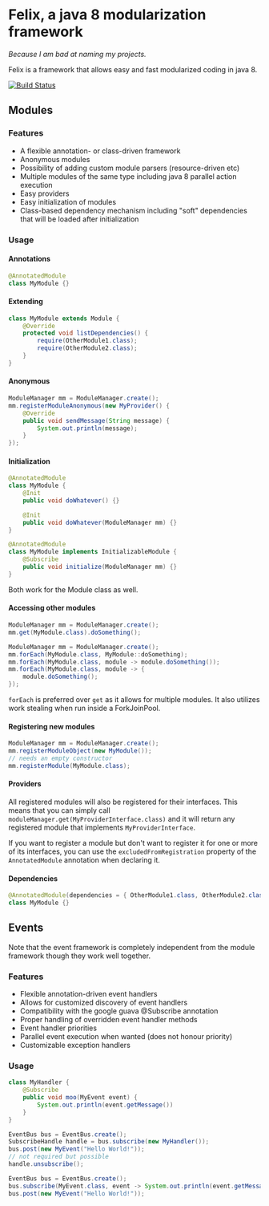 Felix, a java 8 modularization framework
========================================

*Because I am bad at naming my projects.*

Felix is a framework that allows easy and fast modularized coding in java 8.

[![Build Status](http://ci.yawk.at/job/Felix/badge/icon)](http://ci.yawk.at/job/Felix/)

Modules
-------

### Features

- A flexible annotation- or class-driven framework
- Anonymous modules
- Possibility of adding custom module parsers (resource-driven etc)
- Multiple modules of the same type including java 8 parallel action execution
- Easy providers
- Easy initialization of modules
- Class-based dependency mechanism including "soft" dependencies that will be loaded after initialization

### Usage

#### Annotations

```Java
@AnnotatedModule
class MyModule {}
```

#### Extending

```Java
class MyModule extends Module {
    @Override
    protected void listDependencies() {
        require(OtherModule1.class);
        require(OtherModule2.class);
    }
}
```

#### Anonymous

```Java
ModuleManager mm = ModuleManager.create();
mm.registerModuleAnonymous(new MyProvider() {
    @Override
    public void sendMessage(String message) {
        System.out.println(message);
    }
});
```

#### Initialization

```Java
@AnnotatedModule
class MyModule {
    @Init
    public void doWhatever() {}

    @Init
    public void doWhatever(ModuleManager mm) {}
}
```

```Java
@AnnotatedModule
class MyModule implements InitializableModule {
    @Subscribe
    public void initialize(ModuleManager mm) {}
}
```

Both work for the Module class as well.

#### Accessing other modules

```Java
ModuleManager mm = ModuleManager.create();
mm.get(MyModule.class).doSomething();
```

```Java
ModuleManager mm = ModuleManager.create();
mm.forEach(MyModule.class, MyModule::doSomething);
mm.forEach(MyModule.class, module -> module.doSomething());
mm.forEach(MyModule.class, module -> {
    module.doSomething();
});
```

`forEach` is preferred over `get` as it allows for multiple modules. It also utilizes work stealing when run inside a
 ForkJoinPool.

#### Registering new modules

```Java
ModuleManager mm = ModuleManager.create();
mm.registerModuleObject(new MyModule());
// needs an empty constructor
mm.registerModule(MyModule.class);
```

#### Providers

All registered modules will also be registered for their interfaces. This means that you can simply call
`moduleManager.get(MyProviderInterface.class)` and it will return any registered module that implements
`MyProviderInterface`.

If you want to register a module but don't want to register it for one or more of its interfaces,
you can use the `excludedFromRegistration` property of the `AnnotatedModule` annotation when declaring it.

#### Dependencies

```Java
@AnnotatedModule(dependencies = { OtherModule1.class, OtherModule2.class }, softDependencies = OtherModule2.class)
class MyModule {}
```

Events
------

Note that the event framework is completely independent from the module framework though they work well together.

### Features

- Flexible annotation-driven event handlers
- Allows for customized discovery of event handlers
- Compatibility with the google guava @Subscribe annotation
- Proper handling of overridden event handler methods
- Event handler priorities
- Parallel event execution when wanted (does not honour priority)
- Customizable exception handlers

### Usage

```Java
class MyHandler {
    @Subscribe
    public void moo(MyEvent event) {
        System.out.println(event.getMessage())
    }
}

EventBus bus = EventBus.create();
SubscribeHandle handle = bus.subscribe(new MyHandler());
bus.post(new MyEvent("Hello World!"));
// not required but possible
handle.unsubscribe();
```

```Java
EventBus bus = EventBus.create();
bus.subscribe(MyEvent.class, event -> System.out.println(event.getMessage()));
bus.post(new MyEvent("Hello World!"));
```
